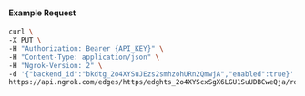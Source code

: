 <!-- Code generated for API Clients. DO NOT EDIT. -->

#### Example Request

```bash
curl \
-X PUT \
-H "Authorization: Bearer {API_KEY}" \
-H "Content-Type: application/json" \
-H "Ngrok-Version: 2" \
-d '{"backend_id":"bkdtg_2o4XYSuJEzs2smhzohURn2QmwjA","enabled":true}' \
https://api.ngrok.com/edges/https/edghts_2o4XYScxSgX6LGU1SuUDBCweQja/routes/edghtsrt_2o4XYTKcfGjQZpk68fQE75KHmBF/backend
```
